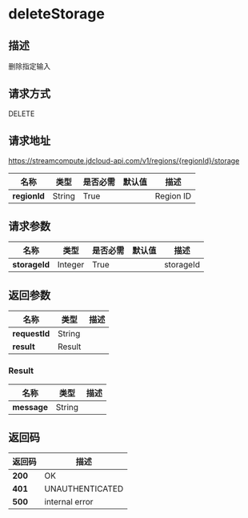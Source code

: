 # deleteStorage


## 描述
删除指定输入

## 请求方式
DELETE

## 请求地址
https://streamcompute.jdcloud-api.com/v1/regions/{regionId}/storage

|名称|类型|是否必需|默认值|描述|
|---|---|---|---|---|
|**regionId**|String|True||Region ID|

## 请求参数
|名称|类型|是否必需|默认值|描述|
|---|---|---|---|---|
|**storageId**|Integer|True||storageId|


## 返回参数
|名称|类型|描述|
|---|---|---|
|**requestId**|String||
|**result**|Result||


### <a name="Result">Result</a>
|名称|类型|描述|
|---|---|---|
|**message**|String||

## 返回码
|返回码|描述|
|---|---|
|**200**|OK|
|**401**|UNAUTHENTICATED|
|**500**|internal error|
